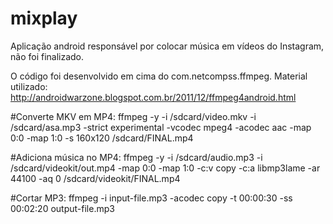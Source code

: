 # mixplay
Aplicação android responsável por colocar música em vídeos do Instagram, não foi finalizado.

O código foi desenvolvido em cima do com.netcompss.ffmpeg.
Material utilizado: http://androidwarzone.blogspot.com.br/2011/12/ffmpeg4android.html

#Converte MKV em MP4:
ffmpeg -y -i /sdcard/video.mkv -i /sdcard/asa.mp3 -strict experimental -vcodec mpeg4 -acodec aac -map 0:0 -map 1:0 -s 160x120 /sdcard/FINAL.mp4

#Adiciona música no MP4:
ffmpeg -y -i /sdcard/audio.mp3 -i /sdcard/videokit/out.mp4 -map 0:0 -map 1:0 -c:v copy -c:a libmp3lame -ar 44100 -aq 0 /sdcard/videokit/FINAL.mp4

#Cortar MP3:
ffmpeg -i input-file.mp3 -acodec copy -t 00:00:30 -ss 00:02:20 output-file.mp3
